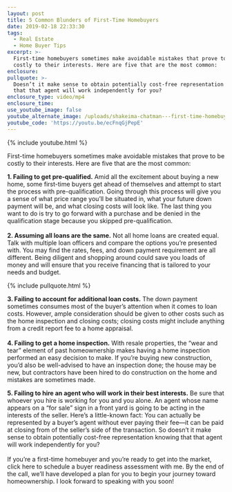 ```yaml
---
layout: post
title: 5 Common Blunders of First-Time Homebuyers
date: 2019-02-18 22:33:30
tags:
  - Real Estate
  - Home Buyer Tips
excerpt: >-
  First-time homebuyers sometimes make avoidable mistakes that prove to be
  costly to their interests. Here are five that are the most common:
enclosure:
pullquote: >-
  Doesn’t it make sense to obtain potentially cost-free representation knowing
  that that agent will work independently for you?
enclosure_type: video/mp4
enclosure_time:
use_youtube_image: false
youtube_alternate_image: /uploads/shakeima-chatman---first-time-homebuyers-should-be-wary-youtube.jpg
youtube_code: 'https://youtu.be/ecFnqGjPepE'
---
```


{% include youtube.html %}

First-time homebuyers sometimes make avoidable mistakes that prove to be costly to their interests. Here are five that are the most common:&nbsp;

**1. Failing to get pre-qualified.** Amid all the excitement about buying a new home, some first-time buyers get ahead of themselves and attempt to start the process with pre-qualification. Going through this process will give you a sense of what price range you’ll be situated in, what your future down payment will be, and what closing costs will look like. The last thing you want to do is try to go forward with a purchase and be denied in the qualification stage because you skipped pre-qualification.&nbsp;<br><br>**2. Assuming all loans are the same.** Not all home loans are created equal. Talk with multiple loan officers and compare the options you’re presented with. You may find the rates, fees, and down payment requirement are all different. Being diligent and shopping around could save you loads of money and will ensure that you receive financing that is tailored to your needs and budget.

{% include pullquote.html %}

**3. Failing to account for additional loan costs.** The down payment sometimes consumes most of the buyer’s attention when it comes to loan costs. However, ample consideration should be given to other costs such as the home inspection and closing costs; closing costs might include anything from a credit report fee to a home appraisal.&nbsp;<br><br>**4. Failing to get a home inspection.** With resale properties, the “wear and tear” element of past homeownership makes having a home inspection performed an easy decision to make. If you’re buying new construction, you’d also be well-advised to have an inspection done; the house may be new, but contractors have been hired to do construction on the home and mistakes are sometimes made. &nbsp;&nbsp;

**5. Failing to hire an agent who will work in their best interests.** Be sure that whoever you hire is working for you and you alone. An agent whose name appears on a “for sale” sign in a front yard is going to be acting in the interests of the seller. Here’s a little-known fact: You can actually be represented by a buyer’s agent without ever paying their fee—it can be paid at closing from of the seller’s side of the transaction. So doesn’t it make sense to obtain potentially cost-free representation knowing that that agent will work independently for you?&nbsp;<br><br>If you’re a first-time homebuyer and you’re ready to get into the market, click here to schedule a buyer readiness assessment with me. By the end of the call, we’ll have developed a plan for you to begin your journey toward homeownership. I look forward to speaking with you soon!<br>&nbsp;